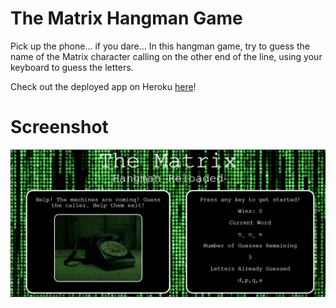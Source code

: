 # The Matrix Hangman Game
Pick up the phone... if you dare...
In this hangman game, try to guess the name of the Matrix character calling on the other end of the line, using your keyboard to guess the letters.

Check out the deployed app on Heroku [here](https://matrix-hangman.herokuapp.com/)!

# Screenshot
![Matrix Game](/screenshots/Matrix.png)
